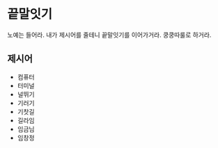 # 끝말잇기

노예는 들어라. 내가 제시어를 줄테니 끝말잇기를 이어가거라.
쿵쿵따룰로 하거라.

## 제시어

- 컴퓨터
- 터미널
- 널뛰기
- 기러기
- 기찻길
- 길라임
- 임금님
- 임창정